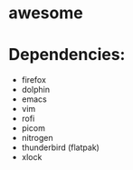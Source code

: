 # awesome

# Dependencies:
- firefox
- dolphin
- emacs
- vim
- rofi
- picom
- nitrogen
- thunderbird (flatpak)
- xlock
